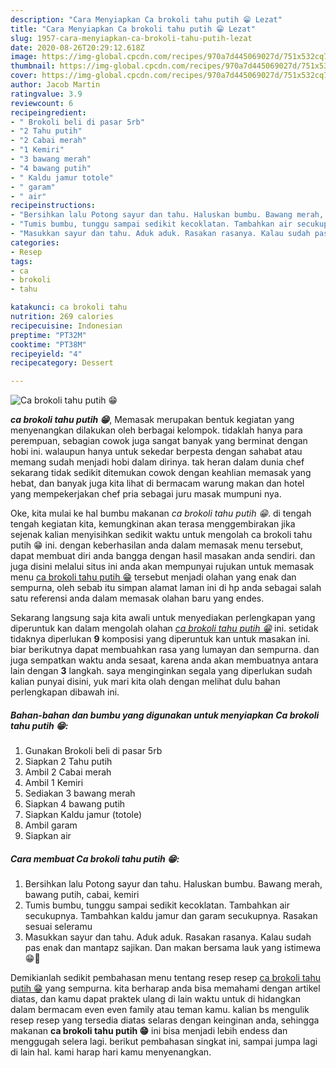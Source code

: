 ```yaml
---
description: "Cara Menyiapkan Ca brokoli tahu putih 😁 Lezat"
title: "Cara Menyiapkan Ca brokoli tahu putih 😁 Lezat"
slug: 1957-cara-menyiapkan-ca-brokoli-tahu-putih-lezat
date: 2020-08-26T20:29:12.618Z
image: https://img-global.cpcdn.com/recipes/970a7d445069027d/751x532cq70/ca-brokoli-tahu-putih-😁-foto-resep-utama.jpg
thumbnail: https://img-global.cpcdn.com/recipes/970a7d445069027d/751x532cq70/ca-brokoli-tahu-putih-😁-foto-resep-utama.jpg
cover: https://img-global.cpcdn.com/recipes/970a7d445069027d/751x532cq70/ca-brokoli-tahu-putih-😁-foto-resep-utama.jpg
author: Jacob Martin
ratingvalue: 3.9
reviewcount: 6
recipeingredient:
- " Brokoli beli di pasar 5rb"
- "2 Tahu putih"
- "2 Cabai merah"
- "1 Kemiri"
- "3 bawang merah"
- "4 bawang putih"
- " Kaldu jamur totole"
- " garam"
- " air"
recipeinstructions:
- "Bersihkan lalu Potong sayur dan tahu. Haluskan bumbu. Bawang merah, bawang putih, cabai, kemiri"
- "Tumis bumbu, tunggu sampai sedikit kecoklatan. Tambahkan air secukupnya. Tambahkan kaldu jamur dan garam secukupnya. Rasakan sesuai seleramu"
- "Masukkan sayur dan tahu. Aduk aduk. Rasakan rasanya. Kalau sudah pas enak dan mantapz sajikan. Dan makan bersama lauk yang istimewa 😁🤣"
categories:
- Resep
tags:
- ca
- brokoli
- tahu

katakunci: ca brokoli tahu 
nutrition: 269 calories
recipecuisine: Indonesian
preptime: "PT32M"
cooktime: "PT38M"
recipeyield: "4"
recipecategory: Dessert

---
```



![Ca brokoli tahu putih 😁](https://img-global.cpcdn.com/recipes/970a7d445069027d/751x532cq70/ca-brokoli-tahu-putih-😁-foto-resep-utama.jpg)

<b><i>ca brokoli tahu putih 😁</i></b>, Memasak merupakan bentuk kegiatan yang menyenangkan dilakukan oleh berbagai kelompok. tidaklah hanya para perempuan, sebagian cowok juga sangat banyak yang berminat dengan hobi ini. walaupun hanya untuk sekedar berpesta dengan sahabat atau memang sudah menjadi hobi dalam dirinya. tak heran dalam dunia chef sekarang tidak sedikit ditemukan cowok dengan keahlian memasak yang hebat, dan banyak juga kita lihat di bermacam warung makan dan hotel yang mempekerjakan chef pria sebagai juru masak mumpuni nya.

Oke, kita mulai ke hal bumbu makanan <i>ca brokoli tahu putih 😁</i>. di tengah tengah kegiatan kita, kemungkinan akan terasa menggembirakan jika sejenak kalian menyisihkan sedikit waktu untuk mengolah ca brokoli tahu putih 😁 ini. dengan keberhasilan anda dalam memasak menu tersebut, dapat membuat diri anda bangga dengan hasil masakan anda sendiri. dan juga disini melalui situs ini anda akan mempunyai rujukan untuk memasak menu <u>ca brokoli tahu putih 😁</u> tersebut menjadi olahan yang enak dan sempurna, oleh sebab itu simpan alamat laman ini di hp anda sebagai salah satu referensi anda dalam memasak olahan baru yang endes.




Sekarang langsung saja kita awali untuk menyediakan perlengkapan yang diperuntuk kan dalam mengolah olahan <u><i>ca brokoli tahu putih 😁</i></u> ini. setidak tidaknya diperlukan <b>9</b> komposisi yang diperuntuk kan untuk masakan ini. biar berikutnya dapat membuahkan rasa yang lumayan dan sempurna. dan juga sempatkan waktu anda sesaat, karena anda akan membuatnya antara lain dengan <b>3</b> langkah. saya menginginkan segala yang diperlukan sudah kalian punyai disini, yuk mari kita olah dengan melihat dulu bahan perlengkapan dibawah ini.

<!--inarticleads1-->

##### Bahan-bahan dan bumbu yang digunakan untuk menyiapkan Ca brokoli tahu putih 😁:

1. Gunakan  Brokoli beli di pasar 5rb
1. Siapkan 2 Tahu putih
1. Ambil 2 Cabai merah
1. Ambil 1 Kemiri
1. Sediakan 3 bawang merah
1. Siapkan 4 bawang putih
1. Siapkan  Kaldu jamur (totole)
1. Ambil  garam
1. Siapkan  air




<!--inarticleads2-->

##### Cara membuat Ca brokoli tahu putih 😁:

1. Bersihkan lalu Potong sayur dan tahu. Haluskan bumbu. Bawang merah, bawang putih, cabai, kemiri
1. Tumis bumbu, tunggu sampai sedikit kecoklatan. Tambahkan air secukupnya. Tambahkan kaldu jamur dan garam secukupnya. Rasakan sesuai seleramu
1. Masukkan sayur dan tahu. Aduk aduk. Rasakan rasanya. Kalau sudah pas enak dan mantapz sajikan. Dan makan bersama lauk yang istimewa 😁🤣




Demikianlah sedikit pembahasan menu tentang resep resep <u>ca brokoli tahu putih 😁</u> yang sempurna. kita berharap anda bisa memahami dengan artikel diatas, dan kamu dapat praktek ulang di lain waktu untuk di hidangkan dalam bermacam even even family atau teman kamu. kalian bs mengulik resep resep yang tersedia diatas selaras dengan keinginan anda, sehingga makanan <b>ca brokoli tahu putih 😁</b> ini bisa menjadi lebih endess dan menggugah selera lagi. berikut pembahasan singkat ini, sampai jumpa lagi di lain hal. kami harap hari kamu menyenangkan.
